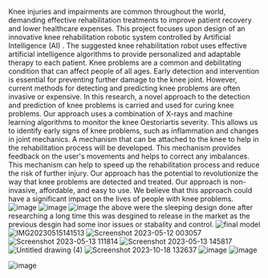 Knee injuries and impairments are common throughout the world, demanding effective rehabilitation treatments to improve patient recovery and lower healthcare expenses. This project focuses upon design of an innovative knee rehabilitation robotic system controlled by Artificial Intelligence (AI) . The suggested knee rehabilitation robot uses effective artificial intelligence algorithms to provide personalized and adaptable therapy to each patient. Knee problems are a common and debilitating condition that can affect people of all ages. Early detection and intervention is essential for preventing further damage to the knee joint. However, current methods for detecting and predicting knee problems are often invasive or expensive. In this research, a novel approach to the detection and prediction of knee problems is carried and used for curing knee problems. Our approach uses a combination of X-rays and machine learning algorithms to monitor the knee Oestoriartis severity. This allows us to identify early signs of knee problems, such as inflammation and changes in joint mechanics. A mechanism that can be attached to the knee to help in the rehabilitation process will be developed. This mechanism provides feedback on the user's movements and helps to correct any imbalances. This mechanism can help to speed up the rehabilitation process and reduce the risk of further injury. Our approach has the potential to revolutionize the way that knee problems are detected and treated. Our approach is non-invasive, affordable, and easy to use. We believe that this approach could have a significant impact on the lives of people with knee problems.
![image](https://github.com/sahil86469/knee_rehablitation/assets/158127073/a53194b3-1829-49af-be32-cbcb204238ba)
![image](https://github.com/sahil86469/knee_rehablitation/assets/158127073/2c71c4b4-a4a7-4785-ae21-1366fb20eec8)
![image](https://github.com/sahil86469/knee_rehablitation/assets/158127073/40801c06-60b3-4831-ae85-0aca0982a3d4)
the above were the sleeping design done after researching a long time this was desgined to release in the market as the previous desgin had some inor issues or stabality and control.
![final model](https://github.com/sahil86469/knee_rehablitation/assets/158127073/b3d8af5e-6a01-4e7f-b7ac-6809565e3554)
![IMG20230515141513](https://github.com/sahil86469/knee_rehablitation/assets/158127073/8aac8812-e8db-4a56-a9b7-4aac6b4ba864)
![Screenshot 2023-05-12 003057](https://github.com/sahil86469/knee_rehablitation/assets/158127073/835f4d07-71d3-44fb-984a-453e4822618a)
![Screenshot 2023-05-13 111814](https://github.com/sahil86469/knee_rehablitation/assets/158127073/9c6f66cd-5b2b-4f73-ac43-1a7e2a26ee0e)
![Screenshot 2023-05-13 145817](https://github.com/sahil86469/knee_rehablitation/assets/158127073/d9508cf4-2755-4804-8c98-6e0b2bf6719a)
![Untitled drawing (4)](https://github.com/sahil86469/knee_rehablitation/assets/158127073/2d5a2e54-5adb-4e1b-a33b-379100ed8d8f)
![Screenshot 2023-10-18 132637](https://github.com/sahil86469/knee_rehablitation/assets/158127073/5fb96125-5b8f-45ec-a74d-4fafee4c8cbe)
![image](https://github.com/sahil86469/knee_rehablitation/assets/158127073/ca38c9a8-eead-4f81-8701-23a85f6e9fac)
![image](https://github.com/sahil86469/knee_rehablitation/assets/158127073/00f40aa4-65de-4298-a7a3-0a469c497a13)



![image](https://github.com/sahil86469/knee_rehablitation/assets/158127073/5e0a804b-8d58-437d-95e3-7657630e344a)


